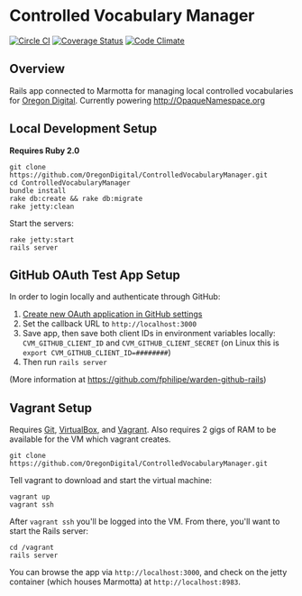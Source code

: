 Controlled Vocabulary Manager
=============================
[![Circle CI](https://circleci.com/gh/OregonDigital/ControlledVocabularyManager.svg?style=svg)](https://circleci.com/gh/OregonDigital/ControlledVocabularyManager)
[![Coverage Status](https://coveralls.io/repos/OregonDigital/ControlledVocabularyManager/badge.svg)](https://coveralls.io/r/OregonDigital/ControlledVocabularyManager)
[![Code Climate](https://codeclimate.com/github/OregonDigital/ControlledVocabularyManager/badges/gpa.svg)](https://codeclimate.com/github/OregonDigital/ControlledVocabularyManager)

Overview
-----
Rails app connected to Marmotta for managing local controlled vocabularies for [Oregon Digital](http://oregondigital.org).
Currently powering http://OpaqueNamespace.org

Local Development Setup
-----

**Requires Ruby 2.0**

	git clone https://github.com/OregonDigital/ControlledVocabularyManager.git
	cd ControlledVocabularyManager
	bundle install
	rake db:create && rake db:migrate
	rake jetty:clean

Start the servers:

	rake jetty:start
	rails server


GitHub OAuth Test App Setup
-----
In order to login locally and authenticate through GitHub:

1. [Create new OAuth application in GitHub settings](https://github.com/settings/applications/new)
2. Set the callback URL to `http://localhost:3000`
3. Save app, then save both client IDs in environment variables locally: `CVM_GITHUB_CLIENT_ID` and `CVM_GITHUB_CLIENT_SECRET` (on Linux this is `export CVM_GITHUB_CLIENT_ID=########`)
4. Then run `rails server`

(More information at https://github.com/fphilipe/warden-github-rails)


Vagrant Setup
-----

Requires [Git](http://www.git-scm.com/),
[VirtualBox](https://www.virtualbox.org/), and
[Vagrant](http://www.vagrantup.com/).  Also requires 2 gigs of RAM to be
available for the VM which vagrant creates.

`git clone https://github.com/OregonDigital/ControlledVocabularyManager.git`

Tell vagrant to download and start the virtual machine:

    vagrant up
    vagrant ssh

After `vagrant ssh` you'll be logged into the VM.  From there, you'll want to
start the Rails server:

    cd /vagrant
    rails server

You can browse the app via `http://localhost:3000`, and check on the jetty
container (which houses Marmotta) at `http://localhost:8983`.
